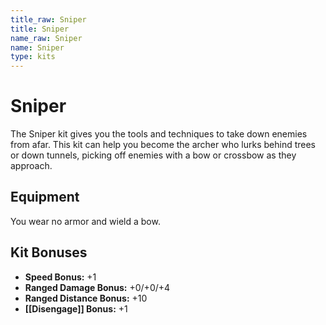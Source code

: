 ```yaml
---
title_raw: Sniper
title: Sniper
name_raw: Sniper
name: Sniper
type: kits
---
```


# Sniper

The Sniper kit gives you the tools and techniques to take down enemies from afar. This kit can help you become the archer who lurks behind trees or down tunnels, picking off enemies with a bow or crossbow as they approach.

## Equipment

You wear no armor and wield a bow.

## Kit Bonuses

- **Speed Bonus:** +1
- **Ranged Damage Bonus:** +0/+0/+4
- **Ranged Distance Bonus:** +10
- **[[Disengage]] Bonus:** +1

